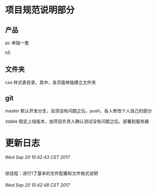 # 项目规范说明部分

## 产品 

pc 单独一套

h5

## 文件夹
css 样式表目录，其中，各页面单独建立文件夹

## git

master 默认开发分支，自测没有问题之后，push，各人修改个人自己的部分

stable 稳定上线版本，由项目负责人确认测试没有问题之后，部署到服务器

# 更新日志

###### Wed Sep 20 15:42:43 CST 2017
徐佳程：进行1了基本的文件配置和文件格式说明

###### Wed Sep 20 15:42:48 CST 2017